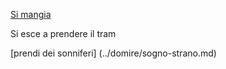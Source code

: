 [Si mangia](https://www.youtube.com/watch?v=sN6opoE0iZk)

Si esce a prendere il tram

[prendi dei sonniferi] (../domire/sogno-strano.md)